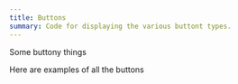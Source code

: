 ```yaml
---
title: Buttons
summary: Code for displaying the various buttont types.
---
```

Some buttony things

Here are examples of all the buttons